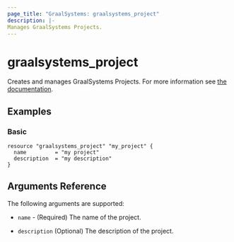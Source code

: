 ```yaml
---
page_title: "GraalSystems: graalsystems_project"
description: |-
Manages GraalSystems Projects.
---
```


# graalsystems_project

Creates and manages GraalSystems Projects.
For more information see [the documentation](https://docs.graal.systems/).

## Examples

### Basic

```hcl
resource "graalsystems_project" "my_project" {
  name         = "my project"
  description  = "my description"
}

```

## Arguments Reference

The following arguments are supported:

- `name` - (Required) The name of the project.

- `description` (Optional) The description of the project.